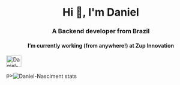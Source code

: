<h1 align="center">Hi 👋, I'm Daniel</h1>
<h3 align="center">A Backend developer from Brazil</h3>
<h4 align="center"> I’m currently working (from anywhere!) at Zup Innovation</h4>

<a href="https://www.linkedin.com/in/danielbatistanascimento/" target="blank"><img align="center" src="https://cdn.jsdelivr.net/npm/simple-icons@3.0.1/icons/linkedin.svg" alt="Daniel-Nasciment" height="30" width="40"/></a>
</p>

p><img align="center" src="https://github-readme-stats.vercel.app/api?username=Daniel-Nasciment&show_icons=true&theme=dark&locale=en&include_all_commits=true" alt="Daniel-Nasciment stats" /></p>
